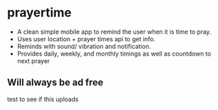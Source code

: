 # prayertime

* A clean simple mobile app to remind the user when it is time to pray.
* Uses user location + prayer times api to get info. 
* Reminds with sound/ vibration and notification.
* Provides daily, weekly, and monthly timings as well as countdown to next prayer

## Will always be ad free

test to see if this uploads